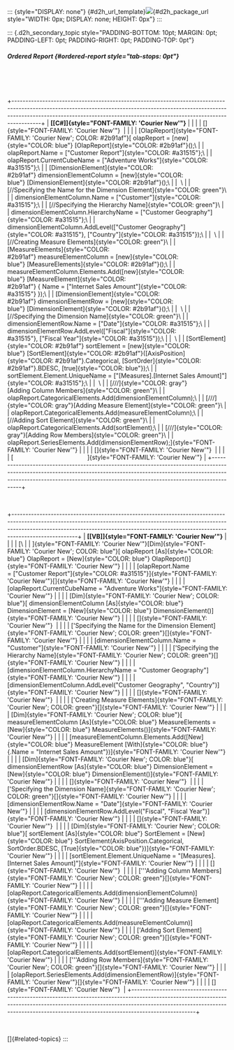 ::: {style="DISPLAY: none"}
[](ms-xhelp:///?Id=d2h_url_template){#d2h_url_template}![](!package_url!){#d2h_package_url style="WIDTH: 0px; DISPLAY: none; HEIGHT: 0px"}
:::

::: {.d2h_secondary_topic style="PADDING-BOTTOM: 10pt; MARGIN: 0pt; PADDING-LEFT: 0pt; PADDING-RIGHT: 0pt; PADDING-TOP: 0pt"}
##### Ordered Report {#ordered-report style="tab-stops: 0pt"}

 

 

+----------------------------------------------------------------------------------------------------------------------------------------------------------------------------------------------------------------------------------------------------+
| **[\[C#\]]{style="FONT-FAMILY: 'Courier New'"}**                                                                                                                                                                                                   |
|                                                                                                                                                                                                                                                    |
| []{style="FONT-FAMILY: 'Courier New'"}                                                                                                                                                                                                             |
|                                                                                                                                                                                                                                                    |
| [OlapReport]{style="FONT-FAMILY: 'Courier New'; COLOR: #2b91af"}[ olapReport = [new]{style="COLOR: blue"} [OlapReport]{style="COLOR: #2b91af"}();\                                                                                                 |
| olapReport.Name = [\"Customer Report\"]{style="COLOR: #a31515"};\                                                                                                                                                                                  |
| olapReport.CurrentCubeName = [\"Adventure Works\"]{style="COLOR: #a31515"};\                                                                                                                                                                       |
| [DimensionElement]{style="COLOR: #2b91af"} dimensionElementColumn = [new]{style="COLOR: blue"} [DimensionElement]{style="COLOR: #2b91af"}();\                                                                                                      |
|  \                                                                                                                                                                                                                                                 |
| [//Specifying the Name for the Dimension Element]{style="COLOR: green"}\                                                                                                                                                                           |
| dimensionElementColumn.Name = [\"Customer\"]{style="COLOR: #a31515"};\                                                                                                                                                                             |
| [//Specifying the Hierarchy Name]{style="COLOR: green"}\                                                                                                                                                                                           |
| dimensionElementColumn.HierarchyName = [\"Customer Geography\"]{style="COLOR: #a31515"};\                                                                                                                                                          |
| dimensionElementColumn.AddLevel([\"Customer Geography\"]{style="COLOR: #a31515"}, [\"Country\"]{style="COLOR: #a31515"});\                                                                                                                         |
|  \                                                                                                                                                                                                                                                 |
| [//Creating Measure Elements]{style="COLOR: green"}\                                                                                                                                                                                               |
| [MeasureElements]{style="COLOR: #2b91af"} measureElementColumn = [new]{style="COLOR: blue"} [MeasureElements]{style="COLOR: #2b91af"}();\                                                                                                          |
| measureElementColumn.Elements.Add([new]{style="COLOR: blue"} [MeasureElement]{style="COLOR: #2b91af"} { Name = [\"Internet Sales Amount\"]{style="COLOR: #a31515"} });\                                                                            |
| [DimensionElement]{style="COLOR: #2b91af"} dimensionElementRow = [new]{style="COLOR: blue"} [DimensionElement]{style="COLOR: #2b91af"}();\                                                                                                         |
|  \                                                                                                                                                                                                                                                 |
| [//Specifying the Dimension Name]{style="COLOR: green"}\                                                                                                                                                                                           |
| dimensionElementRow.Name = [\"Date\"]{style="COLOR: #a31515"};\                                                                                                                                                                                    |
| dimensionElementRow.AddLevel([\"Fiscal\"]{style="COLOR: #a31515"}, [\"Fiscal Year\"]{style="COLOR: #a31515"});\                                                                                                                                    |
|  \                                                                                                                                                                                                                                                 |
| [SortElement]{style="COLOR: #2b91af"} sortElement = [new]{style="COLOR: blue"} [SortElement]{style="COLOR: #2b91af"}([AxisPosition]{style="COLOR: #2b91af"}.Categorical, [SortOrder]{style="COLOR: #2b91af"}.BDESC, [true]{style="COLOR: blue"});\ |
| sortElement.Element.UniqueName = [\"\[Measures\].\[Internet Sales Amount\]\"]{style="COLOR: #a31515"};\                                                                                                                                            |
|  \                                                                                                                                                                                                                                                 |
| [///]{style="COLOR: gray"}[Adding Column Members]{style="COLOR: green"}\                                                                                                                                                                           |
| olapReport.CategoricalElements.Add(dimensionElementColumn);\                                                                                                                                                                                       |
| [///]{style="COLOR: gray"}[Adding Measure Element]{style="COLOR: green"}\                                                                                                                                                                          |
| olapReport.CategoricalElements.Add(measureElementColumn);\                                                                                                                                                                                         |
| [//Adding Sort Element]{style="COLOR: green"}\                                                                                                                                                                                                     |
| olapReport.CategoricalElements.Add(sortElement);\                                                                                                                                                                                                  |
| [///]{style="COLOR: gray"}[Adding Row Members]{style="COLOR: green"}\                                                                                                                                                                              |
| olapReport.SeriesElements.Add(dimensionElementRow);]{style="FONT-FAMILY: 'Courier New'"}                                                                                                                                                           |
|                                                                                                                                                                                                                                                    |
| []{style="FONT-FAMILY: 'Courier New'"}                                                                                                                                                                                                             |
|                                                                                                                                                                                                                                                    |
| [                                           ]{style="FONT-FAMILY: 'Courier New'"}                                                                                                                                                                  |
+----------------------------------------------------------------------------------------------------------------------------------------------------------------------------------------------------------------------------------------------------+

 

+-----------------------------------------------------------------------------------------------------------------------------------------------------------------------------------------------------------------------------------------------------------------+
| **[\[VB\]]{style="FONT-FAMILY: 'Courier New'"}**                                                                                                                                                                                                                |
|                                                                                                                                                                                                                                                                 |
| [\                                                                                                                                                                                                                                                              |
| ]{style="FONT-FAMILY: 'Courier New'"}[Dim]{style="FONT-FAMILY: 'Courier New'; COLOR: blue"}[ olapReport [As]{style="COLOR: blue"} OlapReport = [New]{style="COLOR: blue"} OlapReport()]{style="FONT-FAMILY: 'Courier New'"}                                     |
|                                                                                                                                                                                                                                                                 |
| [olapReport.Name = [\"Customer Report\"]{style="COLOR: #a31515"}]{style="FONT-FAMILY: 'Courier New'"}[]{style="FONT-FAMILY: 'Courier New'"}                                                                                                                     |
|                                                                                                                                                                                                                                                                 |
| [olapReport.CurrentCubeName = \"Adventure Works\"]{style="FONT-FAMILY: 'Courier New'"}                                                                                                                                                                          |
|                                                                                                                                                                                                                                                                 |
| [Dim]{style="FONT-FAMILY: 'Courier New'; COLOR: blue"}[ dimensionElementColumn [As]{style="COLOR: blue"} DimensionElement = [New]{style="COLOR: blue"} DimensionElement()]{style="FONT-FAMILY: 'Courier New'"}                                                  |
|                                                                                                                                                                                                                                                                 |
| []{style="FONT-FAMILY: 'Courier New'"}                                                                                                                                                                                                                          |
|                                                                                                                                                                                                                                                                 |
| [\'Specifying the Name for the Dimension Element]{style="FONT-FAMILY: 'Courier New'; COLOR: green"}[]{style="FONT-FAMILY: 'Courier New'"}                                                                                                                       |
|                                                                                                                                                                                                                                                                 |
| [dimensionElementColumn.Name = \"Customer\"]{style="FONT-FAMILY: 'Courier New'"}                                                                                                                                                                                |
|                                                                                                                                                                                                                                                                 |
| [\'Specifying the Hierarchy Name]{style="FONT-FAMILY: 'Courier New'; COLOR: green"}[]{style="FONT-FAMILY: 'Courier New'"}                                                                                                                                       |
|                                                                                                                                                                                                                                                                 |
| [dimensionElementColumn.HierarchyName = \"Customer Geography\"]{style="FONT-FAMILY: 'Courier New'"}                                                                                                                                                             |
|                                                                                                                                                                                                                                                                 |
| [dimensionElementColumn.AddLevel(\"Customer Geography\", \"Country\")]{style="FONT-FAMILY: 'Courier New'"}                                                                                                                                                      |
|                                                                                                                                                                                                                                                                 |
| []{style="FONT-FAMILY: 'Courier New'"}                                                                                                                                                                                                                          |
|                                                                                                                                                                                                                                                                 |
| [\'Creating Measure Elements]{style="FONT-FAMILY: 'Courier New'; COLOR: green"}[]{style="FONT-FAMILY: 'Courier New'"}                                                                                                                                           |
|                                                                                                                                                                                                                                                                 |
| [Dim]{style="FONT-FAMILY: 'Courier New'; COLOR: blue"}[ measureElementColumn [As]{style="COLOR: blue"} MeasureElements = [New]{style="COLOR: blue"} MeasureElements()]{style="FONT-FAMILY: 'Courier New'"}                                                      |
|                                                                                                                                                                                                                                                                 |
| [measureElementColumn.Elements.Add([New]{style="COLOR: blue"} MeasureElement [With]{style="COLOR: blue"} {.Name = \"Internet Sales Amount\"})]{style="FONT-FAMILY: 'Courier New'"}                                                                              |
|                                                                                                                                                                                                                                                                 |
| [Dim]{style="FONT-FAMILY: 'Courier New'; COLOR: blue"}[ dimensionElementRow [As]{style="COLOR: blue"} DimensionElement = [New]{style="COLOR: blue"} DimensionElement()]{style="FONT-FAMILY: 'Courier New'"}                                                     |
|                                                                                                                                                                                                                                                                 |
| []{style="FONT-FAMILY: 'Courier New'"}                                                                                                                                                                                                                          |
|                                                                                                                                                                                                                                                                 |
| [\'Specifying the Dimension Name]{style="FONT-FAMILY: 'Courier New'; COLOR: green"}[]{style="FONT-FAMILY: 'Courier New'"}                                                                                                                                       |
|                                                                                                                                                                                                                                                                 |
| [dimensionElementRow.Name = \"Date\"]{style="FONT-FAMILY: 'Courier New'"}                                                                                                                                                                                       |
|                                                                                                                                                                                                                                                                 |
| [dimensionElementRow.AddLevel(\"Fiscal\", \"Fiscal Year\")]{style="FONT-FAMILY: 'Courier New'"}                                                                                                                                                                 |
|                                                                                                                                                                                                                                                                 |
| []{style="FONT-FAMILY: 'Courier New'"}                                                                                                                                                                                                                          |
|                                                                                                                                                                                                                                                                 |
| [Dim]{style="FONT-FAMILY: 'Courier New'; COLOR: blue"}[ sortElement [As]{style="COLOR: blue"} SortElement = [New]{style="COLOR: blue"} SortElement(AxisPosition.Categorical, SortOrder.BDESC, [True]{style="COLOR: blue"})]{style="FONT-FAMILY: 'Courier New'"} |
|                                                                                                                                                                                                                                                                 |
| [sortElement.Element.UniqueName = \"\[Measures\].\[Internet Sales Amount\]\"]{style="FONT-FAMILY: 'Courier New'"}                                                                                                                                               |
|                                                                                                                                                                                                                                                                 |
| []{style="FONT-FAMILY: 'Courier New'"}                                                                                                                                                                                                                          |
|                                                                                                                                                                                                                                                                 |
| [\'\'\'Adding Column Members]{style="FONT-FAMILY: 'Courier New'; COLOR: green"}[]{style="FONT-FAMILY: 'Courier New'"}                                                                                                                                           |
|                                                                                                                                                                                                                                                                 |
| [olapReport.CategoricalElements.Add(dimensionElementColumn)]{style="FONT-FAMILY: 'Courier New'"}                                                                                                                                                                |
|                                                                                                                                                                                                                                                                 |
| [\'\'\'Adding Measure Element]{style="FONT-FAMILY: 'Courier New'; COLOR: green"}[]{style="FONT-FAMILY: 'Courier New'"}                                                                                                                                          |
|                                                                                                                                                                                                                                                                 |
| [olapReport.CategoricalElements.Add(measureElementColumn)]{style="FONT-FAMILY: 'Courier New'"}                                                                                                                                                                  |
|                                                                                                                                                                                                                                                                 |
| [\'Adding Sort Element]{style="FONT-FAMILY: 'Courier New'; COLOR: green"}[]{style="FONT-FAMILY: 'Courier New'"}                                                                                                                                                 |
|                                                                                                                                                                                                                                                                 |
| [olapReport.CategoricalElements.Add(sortElement)]{style="FONT-FAMILY: 'Courier New'"}                                                                                                                                                                           |
|                                                                                                                                                                                                                                                                 |
| [\'\'\'Adding Row Members]{style="FONT-FAMILY: 'Courier New'; COLOR: green"}[]{style="FONT-FAMILY: 'Courier New'"}                                                                                                                                              |
|                                                                                                                                                                                                                                                                 |
| [olapReport.SeriesElements.Add(dimensionElementRow)]{style="FONT-FAMILY: 'Courier New'"}[]{style="FONT-FAMILY: 'Courier New'"}                                                                                                                                  |
|                                                                                                                                                                                                                                                                 |
| []{style="FONT-FAMILY: 'Courier New'"}                                                                                                                                                                                                                          |
+-----------------------------------------------------------------------------------------------------------------------------------------------------------------------------------------------------------------------------------------------------------------+

 

[]{#related-topics}
:::

